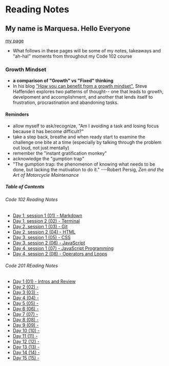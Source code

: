 # Reading Notes

## My name is Marquesa. Hello Everyone

[my page](https://github.com/MarquesaAsmussen)

- What follows in these pages will be some of my notes, takeaways and "ah-ha!" moments from throughout my Code 102 course

### Growth Mindset

- **a comparison of "Growth" vs "Fixed" thinking**
- In his blog ["How you can benefit from a growth mindset"](https://www.atlassian.com/blog/inside-atlassian/growth-mindset), Steve Haffenden explores two patterns of thought-- one that leads to growth, develpoment and accomplishment, and another that lends itself to frustration, procrastination and abandoning tasks.

#### Reminders

- allow myself to ask/recognize, "Am I avoiding a task and losing focus because it has become difficult?"
- take a step back, breathe and when ready start to examine the challenge one bite at a time (especially by talking through the problem out loud, not just mentally)
- remember the "instant gratification monkey"
- acknowledge the "gumption trap"
- "The gumption trap: the phenomenon of knowing what needs to be done, but lacking the motivation to do it."
---Robert Persig, *Zen and the Art of Motorcycle Maintenance*

##### Table of Contents

###### Code 102 Reading Notes

- [Day 1, session 1 (01) - Markdown](markdown.md)
- [Day 1, session 2 (02) - Terminal](terminal.md)
- [Day 2, session 1 (03) - Git](git-intro.md)
- [Day 2, session 2 (04) - HTML](HTML.md)
- [Day 3, session 1 (05) - CSS](CSS.md)
- [Day 3, session 2 (06) - JavaScript](javascript-intro.md)
- [Day 4, session 1 (07) - JavaScript Programming](javascript-programming.md)
- [Day 4, session 2 (08) - Operators and Loops](operators-and-loops.md)

###### Code 201 REading Notes

- [Day 1 (01) - Intros and Review]()
- [Day 2 (02) - ]()
- [Day 3 (03) - ]()
- [Day 4 (04) - ]()
- [Day 5 (05) - ]()
- [Day 6 (06) - ]()
- [Day 7 (07) - ]()
- [Day 8 (08) - ]()
- [Day 9 (09) - ]()
- [Day 10 (10) - ]()
- [Day 11 (11) - ]()
- [Day 12 (12) - ]()
- [Day 13 (13) - ]()
- [Day 14 (14) - ]()
- [Day 15 (15) - ]()